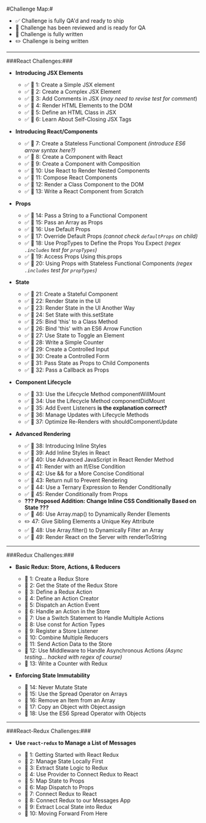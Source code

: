 #Challenge Map:#

- :white_check_mark: Challenge is fully QA'd and ready to ship
- :blue_book: Challenge has been reviewed and is ready for QA
- :pencil: Challenge is fully written
- :pencil2: Challenge is being written

---

###React Challenges:###

- **Introducing JSX Elements**

  - :white_check_mark: :blue_book: 1: Create a Simple JSX element
  - :white_check_mark: :blue_book: 2: Create a Complex JSX Element
  - :white_check_mark: :blue_book: 3: Add Comments in JSX (*may need to revise test for comment*)
  - :white_check_mark: :blue_book: 4: Render HTML Elements to the DOM
  - :white_check_mark: :blue_book: 5: Define an HTML Class in JSX
  - :white_check_mark: :blue_book: 6: Learn About Self-Closing JSX Tags

- **Introducing React/Components**

  - :white_check_mark: :blue_book: 7: Create a Stateless Functional Component *(introduce ES6 arrow syntax here?)*
  - :white_check_mark: :blue_book: 8: Create a Component with React
  - :white_check_mark: :blue_book: 9: Create a Component with Composition
  - :white_check_mark: :blue_book: 10: Use React to Render Nested Components
  - :white_check_mark: :blue_book: 11: Compose React Components
  - :white_check_mark: :blue_book: 12: Render a Class Component to the DOM
  - :white_check_mark: :blue_book: 13: Write a React Component from Scratch

- **Props**

  - :white_check_mark: :blue_book: 14: Pass a String to a Functional Component
  - :white_check_mark: :blue_book: 15: Pass an Array as Props
  - :white_check_mark: :blue_book: 16: Use Default Props
  - :white_check_mark: :blue_book: 17: Override Default Props *(cannot check `defaultProps` on child)*
  - :white_check_mark: :blue_book: 18: Use PropTypes to Define the Props You Expect *(regex `.includes` test for `propTypes`)*
  - :white_check_mark: :blue_book: 19: Access Props Using this.props
  - :white_check_mark: :blue_book: 20: Using Props with Stateless Functional Components *(regex `.includes` test for `propTypes`)*

- **State**

  - :white_check_mark: :blue_book: 21: Create a Stateful Component
  - :white_check_mark: :blue_book: 22: Render State in the UI
  - :white_check_mark: :blue_book: 23: Render State in the UI Another Way
  - :white_check_mark: :blue_book: 24: Set State with this.setState
  - :white_check_mark: :blue_book: 25: Bind 'this' to a Class Method
  - :white_check_mark: :blue_book: 26: Bind 'this' with an ES6 Arrow Function
  - :white_check_mark: :blue_book: 27: Use State to Toggle an Element
  - :white_check_mark: :blue_book: 28: Write a Simple Counter
  - :white_check_mark: :blue_book: 29: Create a Controlled Input
  - :white_check_mark: :blue_book: 30: Create a Controlled Form
  - :white_check_mark: :blue_book: 31: Pass State as Props to Child Components
  - :white_check_mark: :blue_book: 32: Pass a Callback as Props

- **Component Lifecycle**

  - :white_check_mark: :blue_book: 33: Use the Lifecycle Method componentWillMount
  - :white_check_mark: :blue_book: 34: Use the Lifecycle Method componentDidMount
  - :white_check_mark: :blue_book: 35: Add Event Listeners **is the explanation correct?**
  - :white_check_mark: :blue_book: 36: Manage Updates with Lifecycle Methods
  - :white_check_mark: :blue_book: 37: Optimize Re-Renders with shouldComponentUpdate

- **Advanced Rendering**

  - :white_check_mark: :blue_book: 38: Introducing Inline Styles
  - :white_check_mark: :blue_book: 39: Add Inline Styles in React
  - :white_check_mark: :blue_book: 40: Use Advanced JavaScript in React Render Method
  - :white_check_mark: :blue_book: 41: Render with an If/Else Condition
  - :white_check_mark: :blue_book: 42: Use && for a More Concise Conditional
  - :white_check_mark: :blue_book: 43: Return null to Prevent Rendering
  - :white_check_mark: :blue_book: 44: Use a Ternary Expression to Render Conditionally
  - :white_check_mark: :blue_book: 45: Render Conditionally from Props
  - **??? Proposed Addition: Change Inline CSS Conditionally Based on State ???**
  - :white_check_mark: :blue_book: 46: Use Array.map() to Dynamically Render Elements
  - :pencil2: 47: Give Sibling Elements a Unique Key Attribute
  - :white_check_mark: :blue_book: 48: Use Array.filter() to Dynamically Filter an Array
  - :white_check_mark: :blue_book: 49: Render React on the Server with renderToString

---

###Redux Challenges:###

- **Basic Redux: Store, Actions, & Reducers**

  - :blue_book: 1: Create a Redux Store
  - :blue_book: 2: Get the State of the Redux Store
  - :blue_book: 3: Define a Redux Action
  - :blue_book: 4: Define an Action Creator
  - :blue_book: 5: Dispatch an Action Event
  - :blue_book: 6: Handle an Action in the Store
  - :blue_book: 7: Use a Switch Statement to Handle Multiple Actions
  - :blue_book: 8: Use const for Action Types
  - :blue_book: 9: Register a Store Listener
  - :blue_book: 10: Combine Multiple Reducers
  - :blue_book: 11: Send Action Data to the Store
  - :blue_book: 12: Use Middleware to Handle Asynchronous Actions *(Async testing... hacked with regex of course)*
  - :blue_book: 13: Write a Counter with Redux

- **Enforcing State Immutability**

  - :blue_book: 14: Never Mutate State
  - :blue_book: 15: Use the Spread Operator on Arrays
  - :blue_book: 16: Remove an Item from an Array
  - :blue_book: 17: Copy an Object with Object.assign
  - :blue_book: 18: Use the ES6 Spread Operator with Objects

---

###React-Redux Challenges:###

- **Use `react-redux` to Manage a List of Messages**

  - :blue_book: 1: Getting Started with React Redux
  - :blue_book: 2: Manage State Locally First
  - :blue_book: 3: Extract State Logic to Redux
  - :blue_book: 4: Use Provider to Connect Redux to React
  - :blue_book: 5: Map State to Props
  - :blue_book: 6: Map Dispatch to Props
  - :blue_book: 7: Connect Redux to React
  - :blue_book: 8: Connect Redux to our Messages App
  - :blue_book: 9: Extract Local State into Redux
  - :blue_book: 10: Moving Forward From Here

